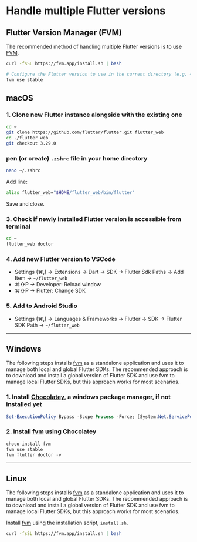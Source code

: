 # Handle multiple Flutter versions

## Flutter Version Manager (FVM)

The recommended method of handling multiple Flutter versions is to use [FVM](https://fvm.app/documentation/getting-started/installation).

```bash
curl -fsSL https://fvm.app/install.sh | bash

# Configure the Flutter version to use in the current directory (e.g. ~/komodo-wallet)
fvm use stable
```

## macOS

### 1. Clone new Flutter instance alongside with the existing one

```bash
cd ~
git clone https://github.com/flutter/flutter.git flutter_web
cd ./flutter_web
git checkout 3.29.0
```

### pen (or create) `.zshrc` file in your home directory

```bash
nano ~/.zshrc
```

Add line:

```bash
alias flutter_web="$HOME/flutter_web/bin/flutter"
```

Save and close.

### 3. Check if newly installed Flutter version is accessible from terminal

```bash
cd ~
flutter_web doctor
```

### 4. Add new Flutter version to VSCode

- Settings (⌘,) -> Extensions -> Dart -> SDK -> Flutter Sdk Paths -> Add Item -> `~/flutter_web`
- ⌘⇧P -> Developer: Reload window
- ⌘⇧P -> Flutter: Change SDK

### 5. Add to Android Studio

- Settings (⌘,) -> Languages & Frameworks -> Flutter -> SDK -> Flutter SDK Path -> `~/flutter_web`

----

## Windows

The following steps installs [fvm](https://fvm.app/docs/getting_started/installation) as a standalone application and uses it to manage both local and global Flutter SDKs. The recommended approach is to download and install a global version of Flutter SDK and use fvm to manage local Flutter SDKs, but this approach works for most scenarios.

### 1. Install [Chocolatey](https://chocolatey.org/install), a windows package manager, if not installed yet

```PowerShell
Set-ExecutionPolicy Bypass -Scope Process -Force; [System.Net.ServicePointManager]::SecurityProtocol = [System.Net.ServicePointManager]::SecurityProtocol -bor 3072; iex ((New-Object System.Net.WebClient).DownloadString('https://community.chocolatey.org/install.ps1'))
```

### 2. Install [fvm](https://fvm.app/docs/getting_started/installation) using Chocolatey

```PowerShell
choco install fvm
fvm use stable
fvm flutter doctor -v
```

----

## Linux

The following steps installs [fvm](https://fvm.app/docs/getting_started/installation) as a standalone application and uses it to manage both local and global Flutter SDKs. The recommended approach is to download and install a global version of Flutter SDK and use fvm to manage local Flutter SDKs, but this approach works for most scenarios.

Install [fvm](https://fvm.app/docs/getting_started/installation) using the installation script, `install.sh`.

```bash
curl -fsSL https://fvm.app/install.sh | bash
```
